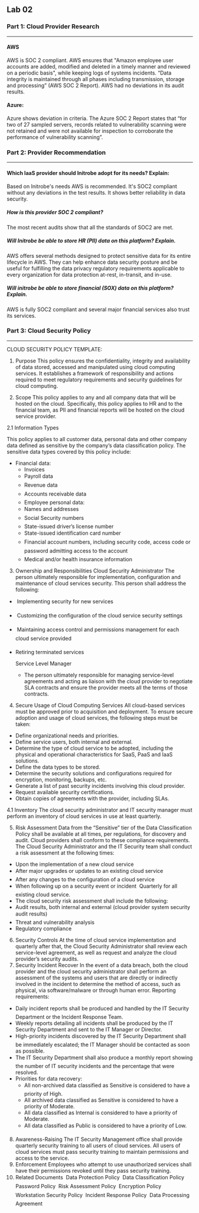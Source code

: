 ## Lab 02

### Part 1: Cloud Provider Research

------

#### AWS

AWS is SOC 2 compliant. AWS ensures that "Amazon employee user accounts are added, modified and deleted in a timely manner and reviewed on a periodic basis",  while keeping logs of systems incidents. “Data integrity is maintained through all phases including transmission, storage and processing” (AWS SOC 2 Report). AWS had no deviations in its audit results.

#### Azure: 

Azure shows deviation in criteria. The Azure SOC 2 Report states that  “for two of 27 sampled servers, records related to vulnerability scanning were not retained and were not available for inspection to corroborate the performance of vulnerability scanning”.

### Part 2: Provider Recommendation

------

#### Which IaaS provider should Initrobe adopt for its needs? Explain:

Based on Initrobe's needs AWS is recommended. It's SOC2 compliant without any deviations in the test results. It shows better reliability in data security.

##### **How is this provider SOC 2 compliant?**

The most recent audits show that all the standards of SOC2 are met.

##### Will Initrobe be able to store HR (PII) data on this platform? Explain.

AWS offers several methods designed to protect sensitive data for its entire lifecycle in AWS. They can help enhance  data security posture and be useful for fulfilling the data privacy regulatory requirements applicable to every organization for data protection at-rest, in-transit, and in-use.

##### Will initrobe be able to store financial (SOX) data on this platform? Explain.

AWS is fully SOC2 compliant and several major financial services also trust its services.

### Part 3: Cloud Security Policy

------

CLOUD SECURITY POLICY TEMPLATE:

1. Purpose
This policy ensures the confidentiality, integrity and availability of data stored, accessed and manipulated using cloud computing services. It establishes a framework of responsibility and actions required to meet regulatory requirements and security guidelines for cloud computing.

2. Scope
This policy applies to any and all company data that will be hosted on the cloud. Specifically, this policy applies to HR and to the financial team, as PII and financial reports will be hosted on the cloud service provider.

2.1 Information Types

This policy applies to all customer data, personal data and other company data defined as sensitive by the company’s data classification policy. The sensitive data types covered by this policy include:

+ Financial data:
  + Invoices
  + Payroll data
  + Revenue data
  + Accounts receivable data
  + Employee personal data:
  + Names and addresses
  + Social Security numbers
  + State-issued driver’s license number
  + State-issued identification card number
  + Financial account numbers, including security code, access code or password admitting access to the account  
  + Medical and/or health insurance information

3. Ownership and Responsibilities
  Cloud Security Administrator
  The person ultimately responsible for implementation, configuration and maintenance of cloud services security. This person shall address the following:

  +  Implementing security for new services

  +  Customizing the configuration of the cloud service security settings

  +  Maintaining access control and permissions management for each cloud service provided  

  + Retiring terminated services

    Service Level Manager

    + The person ultimately responsible for managing service-level agreements and acting as liaison with the cloud provider to negotiate SLA contracts and ensure the provider meets all the terms of those contracts.

4. Secure Usage of Cloud Computing Services
  All cloud-based services must be approved prior to acquisition and deployment. To ensure secure adoption and usage of cloud services, the following steps must be taken:

  + Define organizational needs and priorities.
  + Define service users, both internal and external.
  + Determine the type of cloud service to be adopted, including the physical and operational characteristics for SaaS, PaaS and IaaS solutions.
  + Define the data types to be stored.
  + Determine the security solutions and configurations required for encryption, monitoring, backups, etc.
  + Generate a list of past security incidents involving this cloud provider.
  + Request available security certifications.
  + Obtain copies of agreements with the provider, including SLAs.

4.1 Inventory
The cloud security administrator and IT security manager must perform an inventory of cloud services in use at least quarterly.

5. Risk Assessment
Data from the “Sensitive” tier of the Data Classification Policy shall be available at all times, per regulations, for discovery and audit. Cloud providers shall conform to these compliance requirements.
The Cloud Security Administrator and the IT Security team shall conduct a risk assessment at the following times:
+ Upon the implementation of a new cloud service
+ After major upgrades or updates to an existing cloud service  
+ After any changes to the configuration of a cloud service
+ When following up on a security event or incident
   Quarterly for all existing cloud service.
+ The cloud security risk assessment shall include the following:
+ Audit results, both internal and external (cloud provider system security audit results)  
+ Threat and vulnerability analysis
+ Regulatory compliance
6. Security Controls
  At the time of cloud service implementation and quarterly after that, the Cloud Security Administrator shall review each service-level agreement, as well as request and analyze the cloud provider’s security audits.
7. Security Incident Recover
  In the event of a data breach, both the cloud provider and the cloud security administrator shall perform an assessment of the systems and users that are directly or indirectly involved in the incident to determine the method of access, such as physical, via software/malware or through human error.
  Reporting requirements:
  + Daily incident reports shall be produced and handled by the IT Security Department or the Incident Response Team.
  + Weekly reports detailing all incidents shall be produced by the IT Security Department and sent to the IT Manager or Director.
  + High-priority incidents discovered by the IT Security Department shall be immediately escalated; the IT Manager should be contacted as soon as possible.
  + The IT Security Department shall also produce a monthly report showing the number of IT security incidents and the percentage that were resolved.
  + Priorities for data recovery:
    + All non-archived data classified as Sensitive is considered to have a priority of High.
    + All archived data classified as Sensitive is considered to have a priority of Moderate.
    + All data classified as Internal is considered to have a priority of Moderate.
    + All data classified as Public is considered to have a priority of Low.
8. Awareness-Raising
  The IT Security Management office shall provide quarterly security training to all users of cloud services. All users of cloud services must pass security training to maintain permissions and access to the service.
9. Enforcement
  Employees who attempt to use unauthorized services shall have their permissions revoked until they pass security training.
10. Related Documents
     Data Protection Policy
     Data Classification Policy
     Password Policy
     Risk Assessment Policy
     Encryption Policy
     Workstation Security Policy  Incident Response Policy
     Data Processing Agreement